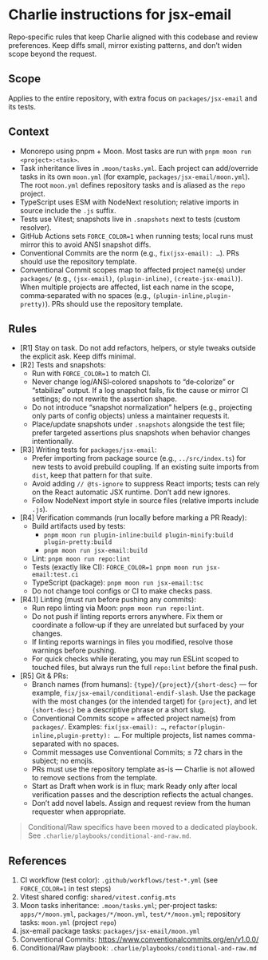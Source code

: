 # Charlie instructions for jsx-email

Repo‑specific rules that keep Charlie aligned with this codebase and review preferences. Keep diffs small, mirror existing patterns, and don’t widen scope beyond the request.

## Scope
Applies to the entire repository, with extra focus on `packages/jsx-email` and its tests.

## Context
- Monorepo using pnpm + Moon. Most tasks are run with `pnpm moon run <project>:<task>`.
- Task inheritance lives in `.moon/tasks.yml`. Each project can add/override tasks in its own `moon.yml` (for example, `packages/jsx-email/moon.yml`). The root `moon.yml` defines repository tasks and is aliased as the `repo` project.
- TypeScript uses ESM with NodeNext resolution; relative imports in source include the `.js` suffix.
- Tests use Vitest; snapshots live in `.snapshots` next to tests (custom resolver).
- GitHub Actions sets `FORCE_COLOR=1` when running tests; local runs must mirror this to avoid ANSI snapshot diffs.
- Conventional Commits are the norm (e.g., `fix(jsx-email): …`). PRs should use the repository template.
- Conventional Commit scopes map to affected project name(s) under `packages/` (e.g., `(jsx-email)`, `(plugin-inline)`, `(create-jsx-email)`). When multiple projects are affected, list each name in the scope, comma‑separated with no spaces (e.g., `(plugin-inline,plugin-pretty)`). PRs should use the repository template.

## Rules
- [R1] Stay on task. Do not add refactors, helpers, or style tweaks outside the explicit ask. Keep diffs minimal.
- [R2] Tests and snapshots:
  - Run with `FORCE_COLOR=1` to match CI.
  - Never change log/ANSI‑colored snapshots to “de‑colorize” or “stabilize” output. If a log snapshot fails, fix the cause or mirror CI settings; do not rewrite the assertion shape.
  - Do not introduce “snapshot normalization” helpers (e.g., projecting only parts of config objects) unless a maintainer requests it.
  - Place/update snapshots under `.snapshots` alongside the test file; prefer targeted assertions plus snapshots when behavior changes intentionally.
- [R3] Writing tests for `packages/jsx-email`:
  - Prefer importing from package source (e.g., `../src/index.ts`) for new tests to avoid prebuild coupling. If an existing suite imports from `dist`, keep that pattern for that suite.
  - Avoid adding `// @ts-ignore` to suppress React imports; tests can rely on the React automatic JSX runtime. Don’t add new ignores.
  - Follow NodeNext import style in source files (relative imports include `.js`).
- [R4] Verification commands (run locally before marking a PR Ready):
  - Build artifacts used by tests:
    - `pnpm moon run plugin-inline:build plugin-minify:build plugin-pretty:build`
    - `pnpm moon run jsx-email:build`
  - Lint: `pnpm moon run repo:lint`
  - Tests (exactly like CI): `FORCE_COLOR=1 pnpm moon run jsx-email:test.ci`
  - TypeScript (package): `pnpm moon run jsx-email:tsc`
  - Do not change tool configs or CI to make checks pass.
- [R4.1] Linting (must run before pushing any commits):
  - Run repo linting via Moon: `pnpm moon run repo:lint`.
  - Do not push if linting reports errors anywhere. Fix them or coordinate a follow‑up if they are unrelated but surfaced by your changes.
  - If linting reports warnings in files you modified, resolve those warnings before pushing.
  - For quick checks while iterating, you may run ESLint scoped to touched files, but always run the full `repo:lint` before the final push.
- [R5] Git & PRs:
  - Branch names (from humans): `{type}/{project}/{short-desc}` — for example, `fix/jsx-email/conditional-endif-slash`. Use the package with the most changes (or the intended target) for `{project}`, and let `{short-desc}` be a descriptive phrase or a short slug.
  - Conventional Commits scope = affected project name(s) from `packages/`. Examples: `fix(jsx-email): …`, `refactor(plugin-inline,plugin-pretty): …`. For multiple projects, list names comma-separated with no spaces.
  - Commit messages use Conventional Commits; ≤ 72 chars in the subject; no emojis.
  - PRs must use the repository template as-is — Charlie is not allowed to remove sections from the template.
  - Start as Draft when work is in flux; mark Ready only after local verification passes and the description reflects the actual changes.
  - Don’t add novel labels. Assign and request review from the human requester when appropriate.

> Conditional/Raw specifics have been moved to a dedicated playbook. See `.charlie/playbooks/conditional-and-raw.md`.

## References
1. CI workflow (test color): `.github/workflows/test-*.yml` (see `FORCE_COLOR=1` in test steps)
2. Vitest shared config: `shared/vitest.config.mts`
3. Moon tasks inheritance: `.moon/tasks.yml`; per-project tasks: `apps/*/moon.yml`, `packages/*/moon.yml`, `test/*/moon.yml`; repository tasks: `moon.yml` (project `repo`)
4. jsx-email package tasks: `packages/jsx-email/moon.yml`
5. Conventional Commits: https://www.conventionalcommits.org/en/v1.0.0/
6. Conditional/Raw playbook: `.charlie/playbooks/conditional-and-raw.md`
